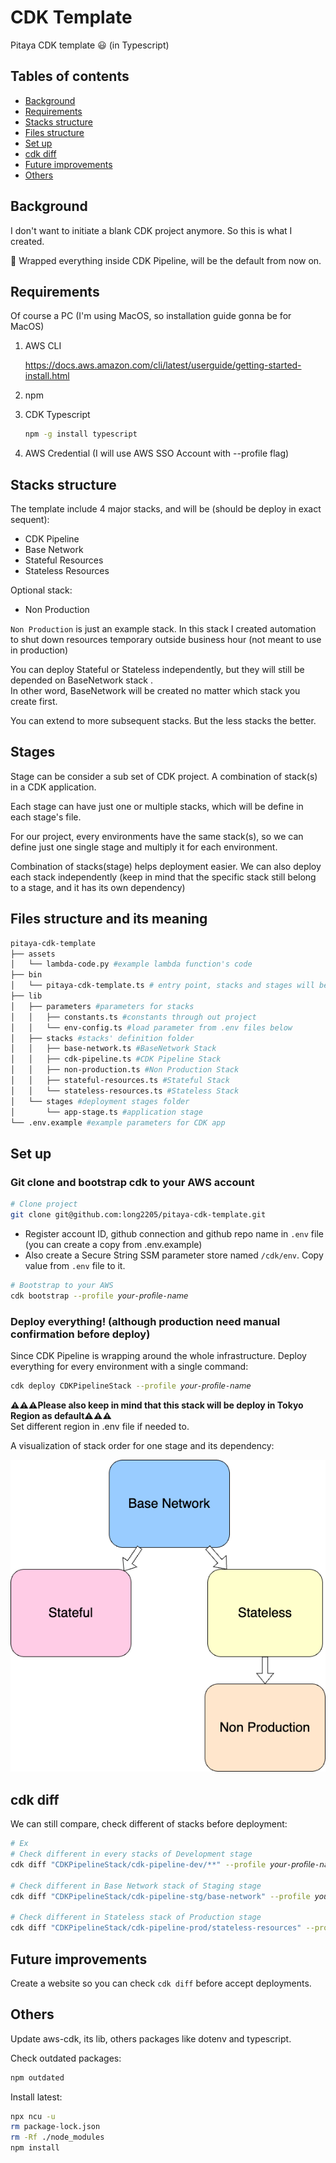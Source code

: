 # CDK Template

Pitaya CDK template 😃 (in Typescript)

## Tables of contents

- [Background](#background)
- [Requirements](#requirements)
- [Stacks structure](#stacks-structure)
- [Files structure](#files-structure-and-its-meaning)
- [Set up](#set-up)
- [cdk diff](#cdk-diff)
- [Future improvements](#future-improvements)
- [Others](#others)

## Background

I don't want to initiate a blank CDK project anymore. So this is what I created.

🚨 Wrapped everything inside CDK Pipeline, will be the default from now on.

## Requirements

Of course a PC (I'm using MacOS, so installation guide gonna be for MacOS)

1. AWS CLI

   https://docs.aws.amazon.com/cli/latest/userguide/getting-started-install.html

2. npm
3. CDK Typescript
   ```sh
   npm -g install typescript
   ```
4. AWS Credential (I will use AWS SSO Account with --profile flag)

## Stacks structure

The template include 4 major stacks, and will be (should be deploy in exact sequent):

- CDK Pipeline
- Base Network
- Stateful Resources
- Stateless Resources

Optional stack:

- Non Production

`Non Production` is just an example stack. In this stack I created automation to shut down resources temporary outside business hour (not meant to use in production)

You can deploy Stateful or Stateless independently, but they will still be depended on BaseNetwork stack .<bR>
In other word, BaseNetwork will be created no matter which stack you create first.

You can extend to more subsequent stacks. But the less stacks the better.

## Stages

Stage can be consider a sub set of CDK project. A combination of stack(s) in a CDK application.

Each stage can have just one or multiple stacks, which will be define in each stage's file.

For our project, every environments have the same stack(s), so we can define just one single stage and multiply it for each environment.

Combination of stacks(stage) helps deployment easier. We can also deploy each stack independently (keep in mind that the specific stack still belong to a stage, and it has its own dependency)

## Files structure and its meaning

```sh
pitaya-cdk-template
├── assets
│   └── lambda-code.py #example lambda function's code
├── bin
│   └── pitaya-cdk-template.ts # entry point, stacks and stages will be loaded here
├── lib
│   ├── parameters #parameters for stacks
│   │   ├── constants.ts #constants through out project
│   │   └── env-config.ts #load parameter from .env files below
│   ├── stacks #stacks' definition folder
│   │   ├── base-network.ts #BaseNetwork Stack
│   │   ├── cdk-pipeline.ts #CDK Pipeline Stack
│   │   ├── non-production.ts #Non Production Stack
│   │   ├── stateful-resources.ts #Stateful Stack
│   │   └── stateless-resources.ts #Stateless Stack
│   └── stages #deployment stages folder
│       └── app-stage.ts #application stage
└── .env.example #example parameters for CDK app
```

## Set up

### Git clone and bootstrap cdk to your AWS account

```sh
# Clone project
git clone git@github.com:long2205/pitaya-cdk-template.git
```

- Register account ID, github connection and github repo name in `.env` file (you can create a copy from .env.example)
- Also create a Secure String SSM parameter store named `/cdk/env`. Copy value from `.env` file to it.

```sh
# Bootstrap to your AWS
cdk bootstrap --profile 𝘺𝘰𝘶𝘳-𝘱𝘳𝘰𝘧𝘪𝘭𝘦-𝘯𝘢𝘮𝘦
```

### Deploy everything! (although production need manual confirmation before deploy)

Since CDK Pipeline is wrapping around the whole infrastructure. Deploy everything for every environment with a single command:

```sh
cdk deploy CDKPipelineStack --profile 𝘺𝘰𝘶𝘳-𝘱𝘳𝘰𝘧𝘪𝘭𝘦-𝘯𝘢𝘮𝘦
```

**⚠️⚠️⚠️Please also keep in mind that this stack will be deploy in Tokyo Region as default⚠️⚠️⚠️**<br>
Set different region in .env file if needed to.

A visualization of stack order for one stage and its dependency:

![stacks](/stacks.png)

## cdk diff

We can still compare, check different of stacks before deployment:

```sh
# Ex
# Check different in every stacks of Development stage
cdk diff "CDKPipelineStack/cdk-pipeline-dev/**" --profile 𝘺𝘰𝘶𝘳-𝘱𝘳𝘰𝘧𝘪𝘭𝘦-𝘯𝘢𝘮𝘦

# Check different in Base Network stack of Staging stage
cdk diff "CDKPipelineStack/cdk-pipeline-stg/base-network" --profile 𝘺𝘰𝘶𝘳-𝘱𝘳𝘰𝘧𝘪𝘭𝘦-𝘯𝘢𝘮𝘦

# Check different in Stateless stack of Production stage
cdk diff "CDKPipelineStack/cdk-pipeline-prod/stateless-resources" --profile 𝘺𝘰𝘶𝘳-𝘱𝘳𝘰𝘧𝘪𝘭𝘦-𝘯𝘢𝘮𝘦
```

## Future improvements

Create a website so you can check `cdk diff` before accept deployments.

## Others

Update aws-cdk, its lib, others packages like dotenv and typescript.

Check outdated packages:

```sh
npm outdated
```

Install latest:

```sh
npx ncu -u
rm package-lock.json
rm -Rf ./node_modules
npm install
```
